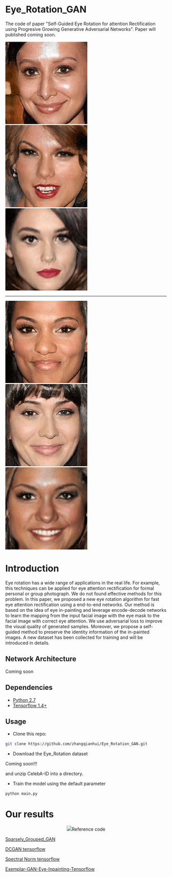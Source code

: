 # Eye_Rotation_GAN
The code of paper "Self-Guided Eye Rotation for attention Rectification using Progresive Growing Generative Adversarial Networks". Paper will published coming soon.

![](img/gif/gif1/age.gif)
![](img/gif/gif2/age.gif)
![](img/gif/gif3/age.gif)

--------------------
![](img/gif/gif4/age.gif)
![](img/gif/gif5/age.gif)
![](img/gif/gif6/age.gif)


# Introduction

Eye rotation has a wide range of applications in the real life. For example,
this techniques can be applied for eye attention rectification for formal
personal or group photograph. We do not found effective methods for this problem.
In this paper, we proposed a new eye rotation algorithm for fast
eye attention rectification using a end-to-end networks. Our method is based on the
idea of eye in-painting and leverage encode-decode networks to learn the mapping from
the input facial image with the eye mask to the facial image with correct eye attention.
We use adversarial loss to improve the visual quality of generated samples. Moreover,
we propose a self-guided method to preserve the identity information of the in-painted images.
A new dataset has been collected for training and will be introduced in details.

## Network Architecture

Coming soon

## 

## Dependencies
* [Python 2.7](https://www.python.org/download/releases/2.7/)
* [Tensorflow 1.4+](https://github.com/tensorflow/tensorflow)


## Usage

- Clone this repo:
```bash
git clone https://github.com/zhangqianhui/Eye_Rotation_GAN.git
```
- Download the Eye_Rotation dataset

Coming soon!!!

and unzip CelebA-ID into a directory. 

- Train the model using the default parameter
```bash
python main.py 
```


# Our results

<p align="center">
  <img src="/img/outpout.pdf>
</p>
            
## Reference code

[Sparsely_Grouped_GAN](https://github.com/zhangqianhui/Sparsely_Grouped_GAN)

[DCGAN tensorflow](https://github.com/carpedm20/DCGAN-tensorflow)

[Spectral Norm tensorflow](https://github.com/taki0112/Spectral_Normalization-Tensorflow)

[Exemplar-GAN-Eye-Inpainting-Tensorflow](https://github.com/zhangqianhui/Exemplar-GAN-Eye-Inpainting-Tensorflow.git)



